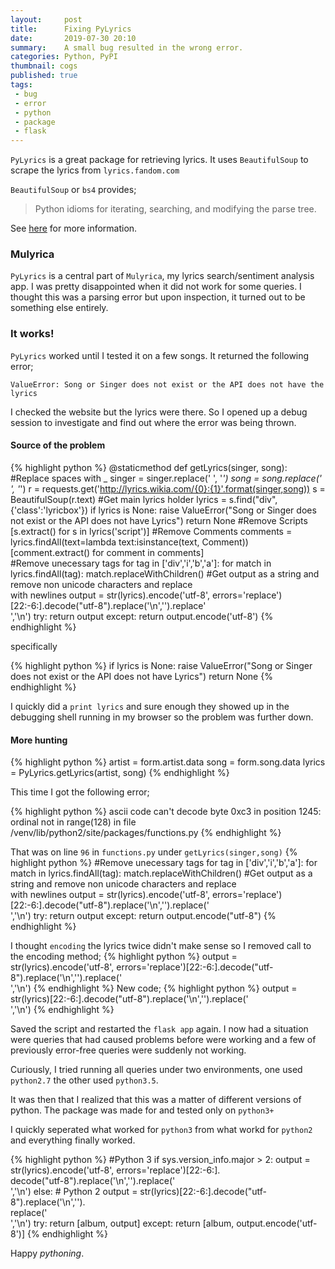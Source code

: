 ```yaml
---
layout:     post
title:      Fixing PyLyrics
date:       2019-07-30 20:10
summary:    A small bug resulted in the wrong error.
categories: Python, PyPI
thumbnail: cogs
published: true
tags:
 - bug
 - error
 - python
 - package
 - flask
---
```


`PyLyrics` is a great package for retrieving lyrics. 
It uses `BeautifulSoup` to scrape the lyrics from `lyrics.fandom.com`

`BeautifulSoup` or `bs4` provides;

> Python idioms for iterating, searching, and modifying the parse tree. 

See [here] for more information. 

### Mulyrica
`PyLyrics` is a central part of `Mulyrica`, my lyrics search/sentiment analysis app. I was pretty disappointed when it did not work for some queries.
I thought this was a parsing error but upon inspection, it turned out to be something else entirely. 

### It works! 
`PyLyrics` worked until I tested it on a few songs. 
It returned the following error;

```
ValueError: Song or Singer does not exist or the API does not have the lyrics
```

I checked the website but the lyrics were there. 
So I opened up a debug session to investigate and find out where the error was being thrown. 

#### Source of the __problem__

{% highlight python %}
  @staticmethod
  def getLyrics(singer, song):
    #Replace spaces with _
    singer = singer.replace(' ', '_')
    song = song.replace(' ', '_')
    r = requests.get('http://lyrics.wikia.com/{0}:{1}'.format(singer,song))
    s = BeautifulSoup(r.text)
    #Get main lyrics holder
    lyrics = s.find("div",{'class':'lyricbox'})
    if lyrics is None:
      raise ValueError("Song or Singer does not exist or the API does not have Lyrics")
      return None
    #Remove Scripts
    [s.extract() for s in lyrics('script')]
    #Remove Comments
    comments = lyrics.findAll(text=lambda text:isinstance(text, Comment))
    [comment.extract() for comment in comments]    
    #Remove unecessary tags
    for tag in ['div','i','b','a']:
      for match in lyrics.findAll(tag):
        match.replaceWithChildren()
    #Get output as a string and remove non unicode characters and replace <br> with newlines
    output = str(lyrics).encode('utf-8', errors='replace')[22:-6:].decode("utf-8").replace('\n','').replace'<br/>','\n')
    try:
      return output
    except:
      return output.encode('utf-8')
{% endhighlight %}

specifically

{% highlight python %}
  if lyrics is None:
    raise ValueError("Song or Singer does not exist or the API does not have Lyrics")
    return None
{% endhighlight %}

I quickly did a `print lyrics` and sure enough they showed up in the debugging shell running in my browser
so the problem was further down. 

#### More __hunting__

{% highlight python %}
		artist = form.artist.data
		song = form.song.data
		lyrics = PyLyrics.getLyrics(artist, song)
{% endhighlight %}

This time I got the following error;

{% highlight python %}
		ascii code can't decode byte 0xc3 in position 1245: ordinal not in range(128) in file
		/venv/lib/python2/site/packages/functions.py
{% endhighlight %}

That was on line `96` in `functions.py` under `getLyrics(singer,song)`
{% highlight python %}
		#Remove unecessary tags
		for tag in ['div','i','b','a']:
			for match in lyrics.findAll(tag):
				match.replaceWithChildren()
		#Get output as a string and remove non unicode characters and replace <br> with newlines
		output = str(lyrics).encode('utf-8', errors='replace')[22:-6:].decode("utf-8").replace('\n','').replace('<br/>','\n')
		try:
			return output
		except:
			return output.encode("utf-8")
{% endhighlight %}

I thought `encoding` the lyrics twice didn't make sense so I removed call to the encoding method;
{% highlight python %}
		output = str(lyrics).encode('utf-8', errors='replace')[22:-6:].decode("utf-8").replace('\n','').replace('<br/>','\n')
{% endhighlight %}
New code;
{% highlight python %}
		output = str(lyrics)[22:-6:].decode("utf-8").replace('\n','').replace('<br/>','\n')
{% endhighlight %}

Saved the script and restarted the `flask app` again. 
I now had a situation were queries that had caused problems before were working and a few of 
previously error-free queries were suddenly not working.

Curiously, I tried running all queries under two environments, one used `python2.7` the other 
used `python3.5`. 

It was then that I realized that this was a matter of different versions of python. 
The package was made for and tested only on `python3+`

I quickly seperated what worked for `python3` from what workd for `python2` and everything finally worked. 

{% highlight python %}
  #Python 3
  if sys.version_info.major > 2:
    output = str(lyrics).encode('utf-8', errors='replace')[22:-6:].\
        decode("utf-8").replace('\n','').replace('<br/>','\n')
  else: # Python 2
    output = str(lyrics)[22:-6:].decode("utf-8").replace('\n','').\
        replace('<br/>','\n')
  try:
    return [album, output]
  except:
    return [album, output.encode('utf-8')]
{% endhighlight %}

Happy _pythoning_.

[here]: https://pypi.org/project/beautifulsoup4/